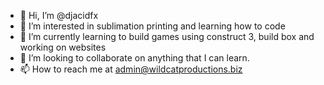 - 👋 Hi, I’m @djacidfx
- 👀 I’m interested in sublimation printing and learning how to code
- 🌱 I’m currently learning to build games using construct 3, build box and working on websites
- 💞️ I’m looking to collaborate on anything that I can learn.
- 📫 How to reach me at admin@wildcatproductions.biz

<!---
djacidfx/djacidfx is a ✨ special ✨ repository because its `README.md` (this file) appears on your GitHub profile.
You can click the Preview link to take a look at your changes.
--->
